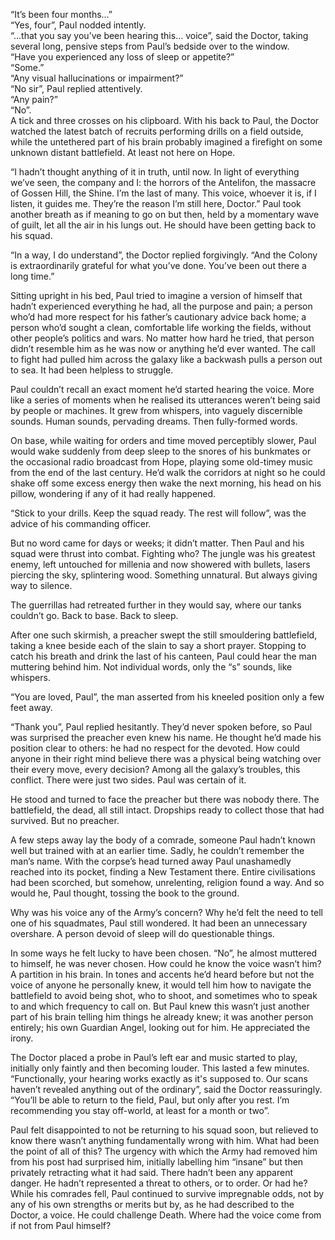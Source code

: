 “It’s been four months…”<br/>
“Yes, four”, Paul nodded intently.<br/>
“...that you say you’ve been hearing this… voice”, said the Doctor, taking several long, pensive steps from Paul’s bedside over to the window.<br/>
“Have you experienced any loss of sleep or appetite?”<br/>
“Some.”<br/>
“Any visual hallucinations or impairment?”<br/>
“No sir”, Paul replied attentively.<br/>
“Any pain?”<br/>
“No”.<br/>
A tick and three crosses on his clipboard. With his back to Paul, the Doctor watched the latest batch of recruits performing drills on a field outside, while the untethered part of his brain probably imagined a firefight on some unknown distant battlefield. At least not here on Hope.

“I hadn’t thought anything of it in truth, until now. In light of everything we’ve seen, the company and I: the horrors of the Antelifon, the massacre of Gossen Hill, the Shine. I’m the last of many. This voice, whoever it is, if I listen, it guides me. They’re the reason I’m still here, Doctor.” Paul took another breath as if meaning to go on but then, held by a momentary wave of guilt, let all the air in his lungs out. He should have been getting back to his squad.

“In a way, I do understand”, the Doctor replied forgivingly. “And the Colony is extraordinarily grateful for what you’ve done. You’ve been out there a long time.”

Sitting upright in his bed, Paul tried to imagine a version of himself that hadn’t experienced everything he had, all the purpose and pain; a person who’d had more respect for his father’s cautionary advice back home; a person who’d sought a clean, comfortable life working the fields, without other people’s politics and wars. No matter how hard he tried, that person didn’t resemble him as he was now or anything he’d ever wanted. The call to fight had pulled him across the galaxy like a backwash pulls a person out to sea. It had been helpless to struggle.

<div class="page-break"></div>

Paul couldn’t recall an exact moment he’d started hearing the voice. More like a series of moments when he realised its utterances weren’t being said by people or machines. It grew from whispers, into vaguely discernible sounds. Human sounds, pervading dreams. Then fully-formed words.

On base, while waiting for orders and time moved perceptibly slower, Paul would wake suddenly from deep sleep to the snores of his bunkmates or the occasional radio broadcast from Hope, playing some old-timey music from the end of the last century. He’d walk the corridors at night so he could shake off some excess energy then wake the next morning, his head on his pillow, wondering if any of it had really happened.

“Stick to your drills. Keep the squad ready. The rest will follow”, was the advice of his commanding officer.

But no word came for days or weeks; it didn’t matter. Then Paul and his squad were thrust into combat. Fighting who? The jungle was his greatest enemy, left untouched for millenia and now showered with bullets, lasers piercing the sky, splintering wood. Something unnatural. But always giving way to silence.

The guerrillas had retreated further in they would say, where our tanks couldn’t go. Back to base. Back to sleep.

<div class="page-break"></div>

After one such skirmish, a preacher swept the still smouldering battlefield, taking a knee beside each of the slain to say a short prayer. Stopping to catch his breath and drink the last of his canteen, Paul could hear the man muttering behind him. Not individual words, only the “s” sounds, like whispers.

“You are loved, Paul”, the man asserted from his kneeled position only a few feet away.

“Thank you”, Paul replied hesitantly. They’d never spoken before, so Paul was surprised the preacher even knew his name. He thought he’d made his position clear to others: he had no respect for the devoted. How could anyone in their right mind believe there was a physical being watching over their every move, every decision? Among all the galaxy’s troubles, this conflict. There were just two sides. Paul was certain of it.

He stood and turned to face the preacher but there was nobody there. The battlefield, the dead, all still intact. Dropships ready to collect those that had survived. But no preacher.

A few steps away lay the body of a comrade, someone Paul hadn’t known well but trained with at an earlier time. Sadly, he couldn’t remember the man’s name. With the corpse’s head turned away Paul unashamedly reached into its pocket, finding a New Testament there. Entire civilisations had been scorched, but somehow, unrelenting, religion found a way. And so would he, Paul thought, tossing the book to the ground.

<div class="page-break"></div>

Why was his voice any of the Army’s concern? Why he’d felt the need to tell one of his squadmates, Paul still wondered. It had been an unnecessary overshare. A person devoid of sleep will do questionable things.

In some ways he felt lucky to have been chosen. “No”, he almost muttered to himself, he was never chosen. How could he know the voice wasn’t him? A partition in his brain. In tones and accents he’d heard before but not the voice of anyone he personally knew, it would tell him how to navigate the battlefield to avoid being shot, who to shoot, and sometimes who to speak to and which frequency to call on. But Paul knew this wasn’t just another part of his brain telling him things he already knew; it was another person entirely; his own Guardian Angel, looking out for him. He appreciated the irony.

<div class="page-break"></div>

The Doctor placed a probe in Paul’s left ear and music started to play, initially only faintly and then becoming louder. This lasted a few minutes.
“Functionally, your hearing works exactly as it's supposed to. Our scans haven’t revealed anything out of the ordinary”, said the Doctor reassuringly. “You’ll be able to return to the field, Paul, but only after you rest. I’m recommending you stay off-world, at least for a month or two”.

Paul felt disappointed to not be returning to his squad soon, but relieved to know there wasn’t anything fundamentally wrong with him. 
What had been the point of all of this? The urgency with which the Army had removed him from his post had surprised him, initially labelling him “insane” but then privately retracting what it had said. There hadn’t been any apparent danger. He hadn’t represented a threat to others, or to order. Or had he? While his comrades fell, Paul continued to survive impregnable odds, not by any of his own strengths or merits but by, as he had described to the Doctor, a voice. He could challenge Death. Where had the voice come from if not from Paul himself?
